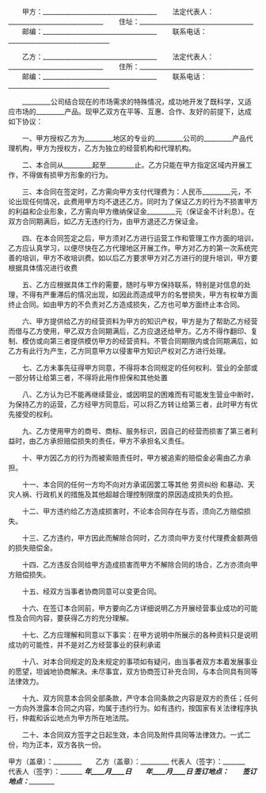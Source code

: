 
 


　　甲方：____________________________________
　　法定代表人：______________________________
　　住址：____________________________________
　　邮编：____________________________________
　　联系电话：________________________________


　　乙方：____________________________________
　　法定代表人：______________________________
　　住所：____________________________________
　　邮编：____________________________________
　　联系电话：________________________________


　　_________公司结合现在的市场需求的特殊情况，成功地开发了既科学，又适应市场的_________产品。现甲乙双方在平等、互惠、合作、友好的前提下，达成如下协议：


　　一、甲方授权乙方为_________地区的专业的_________公司的_________产品代理机构，甲方为授权方，乙方为独立的经营机构和代理机构。


　　二、本合同从_________起至_________止。乙方只能在甲方指定区域内开展工作，不得做有损甲方形象的行为。


　　三、本合同在签定时，乙方需向甲方支付代理费为：人民币_________元，不论出现任何情况，此费用甲方均不退还乙方。同时为了保证乙方的行为不损害甲方的利益和企业形象，乙方需向甲方缴纳保证金_________元（保证金不计利息）。在双方合同期满后，如乙方无违约行为，由甲方退还乙方保证金。


　　四、在本合同签定之后，甲方须对乙方进行运营工作和管理工作方面的培训，乙方应认真学习，以便尽快在乙方代理地区开展工作。甲方对乙方的第一次系统完善的培训，甲方不收培训费。如以后乙方要求甲方对乙方进行的提升培训，甲方要根据具体情况进行收费


　　五、乙方应根据具体工作的需要，随时与甲方保持联系，特别是对信息的处理，不得有严重滞后的情况出现，如因此而造成甲方的名誉损失，甲方有权单方面终止合同。如由甲方的不负责对乙方造成损失，乙方也可单方面终止本合同。


　　六、甲方提供给乙方的经营资料为甲方的知识产权，甲方是为了帮助乙方经营而借与乙方使用，甲乙双方合同期满后，乙方应退还给甲方。乙方不得作翻印、复制、模仿或向第三者提供模仿甲方的经营资料。不管合同期限内或合同期满后，如乙方有此行为产生，乙方同意甲方以侵害甲方知识产权对乙方进行处理。


　　七、乙方未事先征得甲方同意，不得将本合同规定的任何权利、营业的全部或一部分转让给第三者，不得将此用作担保和其他处置


　　八、乙方认为已不能再继续营业，或因明显的困难而有可能发生营业中断时，为保持乙方的运营，乙方经甲方同意后，可以将乙方转让给第三者，此时甲方有优先接受的权利。


　　九、乙方使用甲方的商号、商标、服务标识，因自己的经营而损害了第三者利益时，由乙方承担赔偿损失的责任，甲方不承担名义责任。


　　十、甲方因乙方的行为而被索赔责任时，甲方被追索的赔偿金必需由乙方承担。


　　十一、本合同的任何一方均不向对方承诺因罢工等其他
劳资纠纷
和暴动、天灾人祸、行政机关的措施及其他超越合理控制限度的原因造成损失的负担。


　　十二、甲方违约给乙方造成损害时，不论本合同存在与否，须向乙方赔偿损失。


　　十三、乙方违约，甲方因此而解除合同时，乙方须向甲方支付代理费金额两倍的损失赔偿金。


　　十四、乙方违反合同给甲方造成损害而甲方不解除合同的场合，乙方亦须向甲方赔偿损失。


　　十五、经双方当事者协商同意可以变更合同。


　　十六、在签订本合同前，甲方要向乙方详细说明乙方开展经营事业成功的可能性及合同内容，要获得乙方的充分理解。


　　十七、乙方应理解和同意以下事实：在甲方说明中所展示的各种资料只是说明成功的可能性，并不是对乙方经营事业的获利承诺


　　十八、对本合同规定的及未规定的事项如有疑问，由当事者双方本着发展事业的愿望，坦诚地协商解决。未尽事宜，双方协商签订补充合同，与本合同具有同等法律效力。


　　十九、双方同意本合同全部条款，严守本合同条款之内容是双方的责任；任何一方向外泄露本合同之内容，均属于违约行为。如有违约，按国家有关法律程序执行，仲裁和诉讼地点为甲方所在地法院。


　　二十、本合同双方签字之日起生效，本合同及附件具同等法律效力。一式二份，均为正本，双方各执一份。


 



甲方（盖章）：_________　　乙方（盖章）：_________
代表人（签字）：_______　　代表人（签字）：_______
_________年____月____日　　_________年____月____日
签订地点：_____________　　签订地点：_____________
 


 

 
 
 
 
 
  


  
 

  


  


  
 
 
 
 

